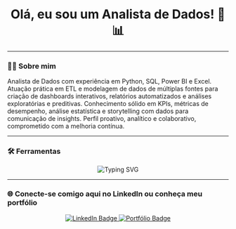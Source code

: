 <h1 align="center">Olá, eu sou um Analista de Dados! 👋📊</h1>


---


### 👨‍💼 Sobre mim
Analista de Dados com experiência em Python, SQL, Power BI e Excel. Atuação prática em ETL e modelagem de dados de múltiplas fontes para criação de dashboards interativos, relatórios automatizados e análises exploratórias e preditivas. Conhecimento sólido em KPIs, métricas de desempenho, análise estatística e storytelling com dados para comunicação de insights. Perfil proativo, analítico e colaborativo, comprometido com a melhoria contínua.

---

### 🛠️ Ferramentas

<p align="center">
  <img src="https://readme-typing-svg.herokuapp.com?font=Fira+Code&duration=3000&pause=1000&center=true&vCenter=true&width=435&lines=Python+%7C+SQL+%7C+Excel+%7C+Power+BI" alt="Typing SVG" />

</p>

---
### 🌐 Conecte-se comigo aqui no LinkedIn ou conheça meu portfólio

<p align="center">
  <a href="https://www.linkedin.com/in/yuri-lima01">
    <img src="https://img.shields.io/badge/LinkedIn-0A66C2?style=for-the-badge&logo=linkedin&logoColor=white" alt="LinkedIn Badge">
  </a>
  <a href="https://yuri-lima01.carrd.co">
    <img src="https://img.shields.io/badge/Portfólio-000000?style=for-the-badge&logo=About.me&logoColor=white" alt="Portfólio Badge">
  </a>
</p>




